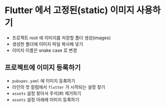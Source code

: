 # Flutter 에서 고정된(static) 이미지 사용하기

- 프로젝트 root 에 이미지를 저장할 폴더 생성(images)
- 생성한 폴더에 이미지 파일 복사해 넣기
- 이미지 이름은 snake case 로 변경

## 프로젝트에 이미지 등록하기

- `pubspec.yaml` 에 이미지 등록하기
- 라인의 첫 칼럼에서 `flutter` 가 시작되는 설정 찾기
- `assets` 설정 찾아서 주석(#) 제거하기
- `assets` 설정 아래에 이미지 등록하기
